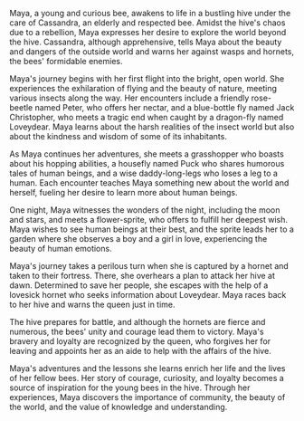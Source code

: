 Maya, a young and curious bee, awakens to life in a bustling hive under the care of Cassandra, an elderly and respected bee. Amidst the hive's chaos due to a rebellion, Maya expresses her desire to explore the world beyond the hive. Cassandra, although apprehensive, tells Maya about the beauty and dangers of the outside world and warns her against wasps and hornets, the bees' formidable enemies.

Maya's journey begins with her first flight into the bright, open world. She experiences the exhilaration of flying and the beauty of nature, meeting various insects along the way. Her encounters include a friendly rose-beetle named Peter, who offers her nectar, and a blue-bottle fly named Jack Christopher, who meets a tragic end when caught by a dragon-fly named Loveydear. Maya learns about the harsh realities of the insect world but also about the kindness and wisdom of some of its inhabitants.

As Maya continues her adventures, she meets a grasshopper who boasts about his hopping abilities, a housefly named Puck who shares humorous tales of human beings, and a wise daddy-long-legs who loses a leg to a human. Each encounter teaches Maya something new about the world and herself, fueling her desire to learn more about human beings.

One night, Maya witnesses the wonders of the night, including the moon and stars, and meets a flower-sprite, who offers to fulfill her deepest wish. Maya wishes to see human beings at their best, and the sprite leads her to a garden where she observes a boy and a girl in love, experiencing the beauty of human emotions.

Maya's journey takes a perilous turn when she is captured by a hornet and taken to their fortress. There, she overhears a plan to attack her hive at dawn. Determined to save her people, she escapes with the help of a lovesick hornet who seeks information about Loveydear. Maya races back to her hive and warns the queen just in time.

The hive prepares for battle, and although the hornets are fierce and numerous, the bees' unity and courage lead them to victory. Maya's bravery and loyalty are recognized by the queen, who forgives her for leaving and appoints her as an aide to help with the affairs of the hive.

Maya's adventures and the lessons she learns enrich her life and the lives of her fellow bees. Her story of courage, curiosity, and loyalty becomes a source of inspiration for the young bees in the hive. Through her experiences, Maya discovers the importance of community, the beauty of the world, and the value of knowledge and understanding.